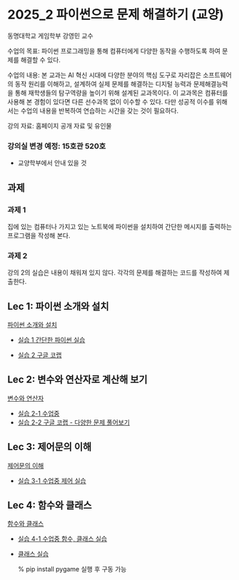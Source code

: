 # 2025_2 파이썬으로 문제 해결하기 (교양)

동명대학교 게임학부 강영민 교수

수업의 목표: 파이썬 프로그래밍을 통해 컴퓨터에게 다양한 동작을 수행하도록 하여 문제를 해결할 수 있다.

수업의 내용: 본 교과는 AI 혁신 시대에 다양한 분야의 핵심 도구로 자리잡은 소프트웨어의 동작 원리를 이해하고, 설계하여 실제 문제를 해결하는 디지털 능력과 문제해결능력을 통해 재학생들의 탐구역량을 높이기 위해 설계된 교과목이다. 이 교과목은 컴퓨터를 사용해 본 경험이 있다면 다른 선수과목 없이 이수할 수 있다. 다만 성공적 이수를 위해서는 수업의 내용을 반복하여 연습하는 시간을 갖는 것이 필요하다. 

강의 자료: 홈페이지 공개 자료 및 유인물

### 강의실 변경 예정: 15호관 520호
- 교양학부에서 안내 있을 것
  
## 과제

### 과제 1
집에 있는 컴퓨터나 가지고 있는 노트북에 파이썬을 설치하여 간단한 메시지를 출력하는 프로그램을 작성해 본다.

### 과제 2
강의 2의 실습은 내용이 채워져 있지 않다. 각각의 문제를 해결하는 코드를 작성하여 제출한다.


## Lec 1: 파이썬 소개와 설치

[파이썬 소개와 설치](https://github.com/dknife/2025_2_Python/raw/main/Lectures/1%EC%9E%A5_%ED%8C%8C%EC%9D%B4%EC%8D%AC%EC%86%8C%EA%B0%9C.pdf)

* [실습 1 간단한 파이썬 실습](https://github.com/dknife/2025_2_Python/tree/main/Lectures/Lec01Ex)

* [실습 2 구글 코랩](https://colab.research.google.com/drive/1dp5Mph3oMCkQZTp73zoHmM0-WTNR522D?usp=sharing)


## Lec 2: 변수와 연산자로 계산해 보기

[변수와 연산자](https://github.com/dknife/2025_2_Python/raw/main/Lectures/2%EC%9E%A5_%EB%B3%80%EC%88%98%EC%99%80%EC%97%B0%EC%82%B0%EC%9E%90.pdf)

* [실습 2-1 수업중](https://github.com/dknife/2025_2_Python/tree/main/Lectures/Lec02)
* [실습 2-2 구글 코랩 - 다양한 문제 풀어보기](https://colab.research.google.com/drive/1lEjsDMkY-YdrbyGnT6GcnSUUCgVz2JUV?usp=sharing)


## Lec 3: 제어문의 이해

[제어문의 이해](https://github.com/dknife/2025_2_Python/raw/main/Lectures/3%EC%9E%A5_%EC%A0%9C%EC%96%B4%EB%AC%B8.pdf)

* [실습 3-1 수업중 제어 실습](https://colab.research.google.com/drive/1NBnlHpYOUe7eDunTLBc0dVGW8rKM9bLD?usp=sharing)

## Lec 4: 함수와 클래스

[함수와 클래스](https://github.com/dknife/2025_2_Python/raw/main/Lectures/4%EC%9E%A5_%ED%95%A8%EC%88%98%EC%99%80%ED%81%B4%EB%9E%98%EC%8A%A4.pdf)

* [실습 4-1 수업중 함수, 클래스 실습](https://colab.research.google.com/drive/17Z66hNV-6dxwfqIx7JyN8_XbWxLqQzn5?usp=sharing)

* [클래스 실습](https://github.com/dknife/2025_2_Python/tree/main/Lectures/Classes)

    % pip install pygame  실행 후 구동 가능
